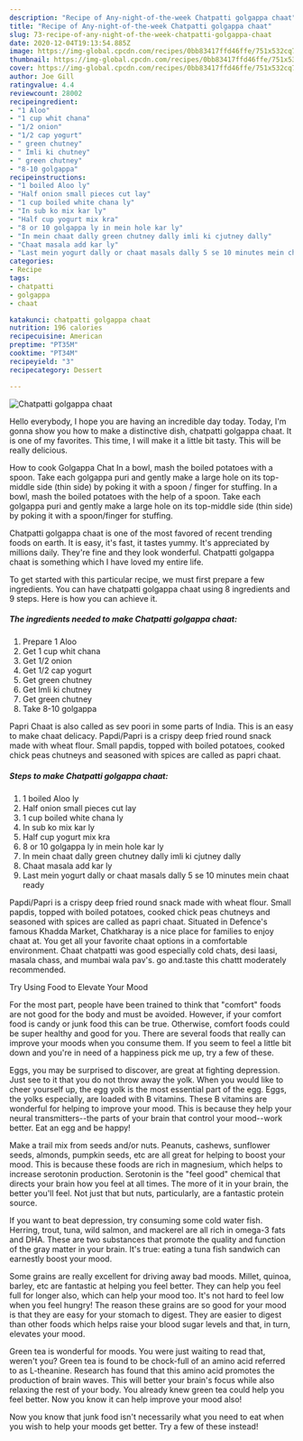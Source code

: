 ```yaml
---
description: "Recipe of Any-night-of-the-week Chatpatti golgappa chaat"
title: "Recipe of Any-night-of-the-week Chatpatti golgappa chaat"
slug: 73-recipe-of-any-night-of-the-week-chatpatti-golgappa-chaat
date: 2020-12-04T19:13:54.885Z
image: https://img-global.cpcdn.com/recipes/0bb83417ffd46ffe/751x532cq70/chatpatti-golgappa-chaat-recipe-main-photo.jpg
thumbnail: https://img-global.cpcdn.com/recipes/0bb83417ffd46ffe/751x532cq70/chatpatti-golgappa-chaat-recipe-main-photo.jpg
cover: https://img-global.cpcdn.com/recipes/0bb83417ffd46ffe/751x532cq70/chatpatti-golgappa-chaat-recipe-main-photo.jpg
author: Joe Gill
ratingvalue: 4.4
reviewcount: 28002
recipeingredient:
- "1 Aloo"
- "1 cup whit chana"
- "1/2 onion"
- "1/2 cap yogurt"
- " green chutney"
- " Imli ki chutney"
- " green chutney"
- "8-10 golgappa"
recipeinstructions:
- "1 boiled Aloo ly"
- "Half onion small pieces cut lay"
- "1 cup boiled white chana ly"
- "In sub ko mix kar ly"
- "Half cup yogurt mix kra"
- "8 or 10 golgappa ly in mein hole kar ly"
- "In mein chaat dally green chutney dally imli ki cjutney dally"
- "Chaat masala add kar ly"
- "Last mein yogurt dally or chaat masals dally 5 se 10 minutes mein chaat ready"
categories:
- Recipe
tags:
- chatpatti
- golgappa
- chaat

katakunci: chatpatti golgappa chaat 
nutrition: 196 calories
recipecuisine: American
preptime: "PT35M"
cooktime: "PT34M"
recipeyield: "3"
recipecategory: Dessert

---
```



![Chatpatti golgappa chaat](https://img-global.cpcdn.com/recipes/0bb83417ffd46ffe/751x532cq70/chatpatti-golgappa-chaat-recipe-main-photo.jpg)

Hello everybody, I hope you are having an incredible day today. Today, I'm gonna show you how to make a distinctive dish, chatpatti golgappa chaat. It is one of my favorites. This time, I will make it a little bit tasty. This will be really delicious.

How to cook Golgappa Chat In a bowl, mash the boiled potatoes with a spoon. Take each golgappa puri and gently make a large hole on its top-middle side (thin side) by poking it with a spoon / finger for stuffing. In a bowl, mash the boiled potatoes with the help of a spoon. Take each golgappa puri and gently make a large hole on its top-middle side (thin side) by poking it with a spoon/finger for stuffing.

Chatpatti golgappa chaat is one of the most favored of recent trending foods on earth. It is easy, it's fast, it tastes yummy. It's appreciated by millions daily. They're fine and they look wonderful. Chatpatti golgappa chaat is something which I have loved my entire life.


To get started with this particular recipe, we must first prepare a few ingredients. You can have chatpatti golgappa chaat using 8 ingredients and 9 steps. Here is how you can achieve it.

<!--inarticleads1-->

##### The ingredients needed to make Chatpatti golgappa chaat:

1. Prepare 1 Aloo
1. Get 1 cup whit chana
1. Get 1/2 onion
1. Get 1/2 cap yogurt
1. Get  green chutney
1. Get  Imli ki chutney
1. Get  green chutney
1. Take 8-10 golgappa


Papri Chaat is also called as sev poori in some parts of India. This is an easy to make chaat delicacy. Papdi/Papri is a crispy deep fried round snack made with wheat flour. Small papdis, topped with boiled potatoes, cooked chick peas chutneys and seasoned with spices are called as papri chaat. 

<!--inarticleads2-->

##### Steps to make Chatpatti golgappa chaat:

1. 1 boiled Aloo ly
1. Half onion small pieces cut lay
1. 1 cup boiled white chana ly
1. In sub ko mix kar ly
1. Half cup yogurt mix kra
1. 8 or 10 golgappa ly in mein hole kar ly
1. In mein chaat dally green chutney dally imli ki cjutney dally
1. Chaat masala add kar ly
1. Last mein yogurt dally or chaat masals dally 5 se 10 minutes mein chaat ready


Papdi/Papri is a crispy deep fried round snack made with wheat flour. Small papdis, topped with boiled potatoes, cooked chick peas chutneys and seasoned with spices are called as papri chaat. Situated in Defence&#39;s famous Khadda Market, Chatkharay is a nice place for families to enjoy chaat at. You get all your favorite chaat options in a comfortable environment. Chaat chatpatti was good especially cold chats, desi laasi, masala chass, and mumbai wala pav&#39;s. go and.taste this chattt moderately recommended. 

Try Using Food to Elevate Your Mood


For the most part, people have been trained to think that "comfort" foods are not good for the body and must be avoided. However, if your comfort food is candy or junk food this can be true. Otherwise, comfort foods could be super healthy and good for you. There are several foods that really can improve your moods when you consume them. If you seem to feel a little bit down and you're in need of a happiness pick me up, try a few of these.

Eggs, you may be surprised to discover, are great at fighting depression. Just see to it that you do not throw away the yolk. When you would like to cheer yourself up, the egg yolk is the most essential part of the egg. Eggs, the yolks especially, are loaded with B vitamins. These B vitamins are wonderful for helping to improve your mood. This is because they help your neural transmitters--the parts of your brain that control your mood--work better. Eat an egg and be happy!

Make a trail mix from seeds and/or nuts. Peanuts, cashews, sunflower seeds, almonds, pumpkin seeds, etc are all great for helping to boost your mood. This is because these foods are rich in magnesium, which helps to increase serotonin production. Serotonin is the "feel good" chemical that directs your brain how you feel at all times. The more of it in your brain, the better you'll feel. Not just that but nuts, particularly, are a fantastic protein source.

If you want to beat depression, try consuming some cold water fish. Herring, trout, tuna, wild salmon, and mackerel are all rich in omega-3 fats and DHA. These are two substances that promote the quality and function of the gray matter in your brain. It's true: eating a tuna fish sandwich can earnestly boost your mood. 

Some grains are really excellent for driving away bad moods. Millet, quinoa, barley, etc are fantastic at helping you feel better. They can help you feel full for longer also, which can help your mood too. It's not hard to feel low when you feel hungry! The reason these grains are so good for your mood is that they are easy for your stomach to digest. They are easier to digest than other foods which helps raise your blood sugar levels and that, in turn, elevates your mood.

Green tea is wonderful for moods. You were just waiting to read that, weren't you? Green tea is found to be chock-full of an amino acid referred to as L-theanine. Research has found that this amino acid promotes the production of brain waves. This will better your brain's focus while also relaxing the rest of your body. You already knew green tea could help you feel better. Now you know it can help improve your mood also!

Now you know that junk food isn't necessarily what you need to eat when you wish to help your moods get better. Try a few of these instead!

